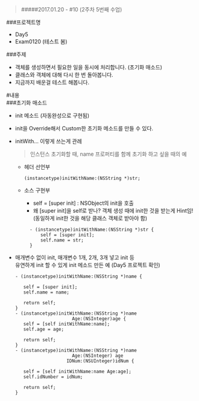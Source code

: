 > #####2017.01.20 -  #10 (2주차 5번째 수업)

###프로젝트명
- Day5  
- Exam0120 (테스트 봄)

###주제  
- 객체를 생성하면서 필요한 일을 동시에 처리합니다. (초기화 매소드)  
- 클래스와 객체에 대해 다시 한 번 돌아봅니다.  
- 지금까지 배운걸 테스트 해봅니다.

#내용  
###초기화 매소드  
- init 메소드 (자동완성으로 구현됨)  
- init을 Override해서 Custom한 초기화 메소드를 만들 수 있다.  
- initWith... 이렇게 쓰는게 관례  
	> 인스턴스 초기화할 때, name 프로퍼티를 함께 초기화 하고 싶을 때의 예  
   - 헤더 선언부  
     ```
     (instancetype)initWithName:(NSString *)str;
     ```  
     
   - 소스 구현부  
      * self = [super init] : NSObject의 init을 호출  
      * 왜 [super init]을 self로 받나? 객체 생성 때에 init한 것을 받는게 Hint임!  
      (동일하게 init한 것을 해당 클래스 객체로 받아야 함)  

      ```
        - (instancetype)initWithName:(NSString *)str {
      		self = [super init];
      		self.name = str;
        }
      ```  

- 매개변수 없이 init, 매개변수 1개, 2개, 3개 넣고 init 등  
 유연하게 init 할 수 있게 init 메소드 만든 예 (Day5 프로젝트 확인)  
    ```
    - (instancetype)initWithName:(NSString *)name {
  
       self = [super init];
       self.name = name;
 	
       return self;
    }
    - (instancetype)initWithName:(NSString *)name
 	                     Age:(NSInteger)age {
       self = [self initWithName:name];
       self.age = age;
 	    
       return self;
    }
    - (instancetype)initWithName:(NSString *)name
                         Age:(NSInteger) age
                       IDNum:(NSUInteger)idNum {
        
       self = [self initWithName:name Age:age];
       self.idNumber = idNum;
       
       return self;
   }
   ```  
  
